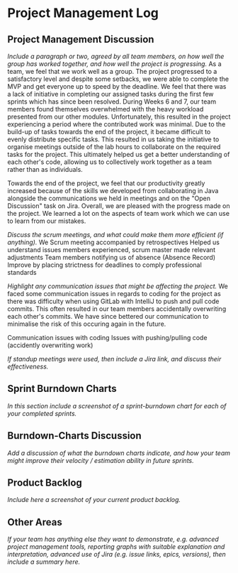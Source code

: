 # Project Management Log

## Project Management Discussion

*Include a paragraph or two, agreed by all team members, on how well the group has worked together, and how well the project is progressing.*
As a team, we feel that we work well as a group. The project progressed to a satisfactory level and despite some setbacks, we were able to complete the MVP and get everyone up to speed by the deadline. We feel that there was a lack of initiative in completing our assigned tasks during the first few sprints which has since been resolved. During Weeks 6 and 7, our team members found themselves overwhelmed with the heavy workload presented from our other modules. Unfortunately, this resulted in the project experiencing a period where the contributed work was minimal. Due to the build-up of tasks towards the end of the project, it became difficult to evenly distribute specific tasks. This resulted in us taking the initiative to organise meetings outside of the lab hours to collaborate on the required tasks for the project. This ultimately helped us get a better understanding of each other's code, allowing us to collectively work together as a team rather than as individuals.

Towards the end of the project, we feel that our productivity greatly increased because of the skills we developed from collaborating in Java alongside the communications we held in meetings and on the "Open Discussion" task on Jira. Overall, we are pleased with the progress made on the project. We learned a lot on the aspects of team work which we can use to learn from our mistakes.


*Discuss the scrum meetings, and what could make them more efficient (if anything).*
We
Scrum meeting accompanied by retrospectives
Helped us understand issues members experienced, scrum master made relevant adjustments
Team members notifying us of absence (Absence Record)
Improve by placing strictness for deadlines to comply professional standards


*Highlight any communication issues that might be affecting the project.*
We faced some communication issues in regards to coding for the project as there was difficulty when using GitLab with IntelliJ to push and pull code commits. This often resulted in our team members accidentally overwriting each other's commits. We have since bettered our communication to minimalise the risk of this occuring again in the future.  

Communication issues with coding
Issues with pushing/pulling code (accidently overwriting work)


*If standup meetings were used, then include a Jira link, and discuss their effectiveness.*

## Sprint Burndown Charts

*In this section include a screenshot of a sprint-burndown chart for each of your completed sprints.*

## Burndown-Charts Discussion
*Add a discussion of what the burndown charts indicate, and how your team might improve their velocity / estimation ability in future sprints.*

## Product Backlog
*Include here a screenshot of your current product backlog.*

## Other Areas
*If your team has anything else they want to demonstrate, e.g. advanced project management tools, reporting graphs with suitable explanation and interpretation, advanced use of Jira (e.g. issue links, epics, versions), then include a summary here.*
